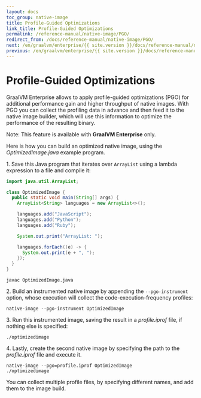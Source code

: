 ```yaml
---
layout: docs
toc_group: native-image
title: Profile-Guided Optimizations
link_title: Profile-Guided Optimizations
permalink: /reference-manual/native-image/PGO/
redirect_from: /docs/reference-manual/native-image/PGO/
next: /en/graalvm/enterprise/{{ site.version }}/docs/reference-manual/native-image/MemoryManagement/
previous: /en/graalvm/enterprise/{{ site.version }}/docs/reference-manual/native-image/Properties/
---
```

# Profile-Guided Optimizations

GraalVM Enterprise allows to apply profile-guided optimizations (PGO) for additional performance gain and higher throughput of native images.
With PGO you can collect the profiling data in advance and then feed it to the native image builder, which will use this information to optimize the performance of the resulting binary.

Note: This feature is available with **GraalVM Enterprise** only.

Here is how you can build an optimized native image, using the _OptimizedImage.java_ example program.

1&#46; Save this Java program that iterates over `ArrayList` using a lambda expression to a file and compile it:
```java
import java.util.ArrayList;

class OptimizedImage {
  public static void main(String[] args) {
    ArrayList<String> languages = new ArrayList<>();

    languages.add("JavaScript");
    languages.add("Python");
    languages.add("Ruby");

    System.out.print("ArrayList: ");

    languages.forEach((e) -> {
      System.out.print(e + ", ");
    });
  }
}
```
```shell
javac OptimizedImage.java
```

2&#46; Build an instrumented native image by appending the `--pgo-instrument` option, whose execution will collect the code-execution-frequency profiles:
```shell
native-image --pgo-instrument OptimizedImage
```

3&#46; Run this instrumented image, saving the result in a _profile.iprof_ file, if nothing else is specified:
```shell
./optimizedimage
```

4&#46; Lastly, create the second native image by specifying the path to the _profile.iprof_ file and execute it.
```shell
native-image --pgo=profile.iprof OptimizedImage
./optimizedimage
```

You can collect multiple profile files, by specifying different names, and add them to the image build.
